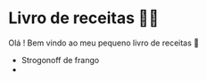# Livro de receitas :man_cook:

Olá ! Bem vindo ao meu pequeno livro de receitas :wave:

- Strogonoff de frango
- 
